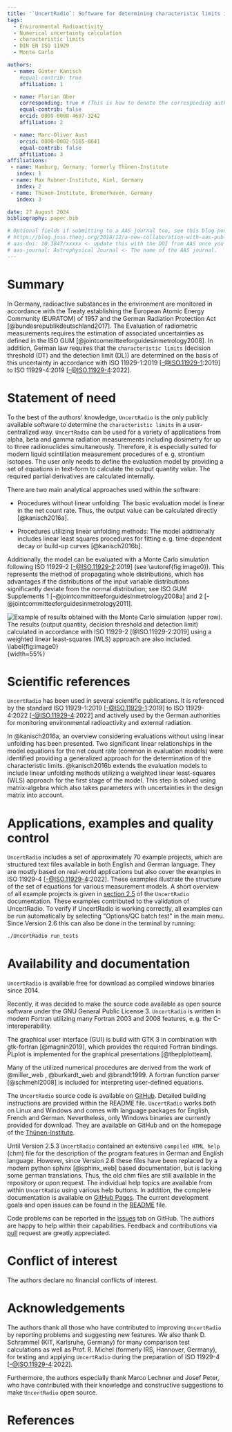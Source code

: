 ```yaml
---
title: '`UncertRadio`: Software for determining characteristic limits in accordance to DIN EN ISO 11929 for radioactivity measurements'
tags:
  - Environmental Radioactivity
  - Numerical uncertainty calculation
  - characteristic limits
  - DIN EN ISO 11929
  - Monte Carlo

authors:
  - name: Günter Kanisch
    #equal-contrib: true
    affiliation: 1

  - name: Florian Ober
    corresponding: true # (This is how to denote the corresponding author)
    equal-contrib: false
    orcid: 0009-0008-4697-3242
    affiliation: 2

  - name: Marc-Oliver Aust
    orcid: 0000-0002-5165-8641
    equal-contrib: false
    affiliation: 3
affiliations:
 - name: Hamburg, Germany, formerly Thünen-Institute
   index: 1
 - name: Max Rubner-Institute, Kiel, Germany
   index: 2
 - name: Thünen-Institute, Bremerhaven, Germany
   index: 3

date: 27 August 2024
bibliography: paper.bib

# Optional fields if submitting to a AAS journal too, see this blog post:
# https://blog.joss.theoj.org/2018/12/a-new-collaboration-with-aas-publishing
# aas-doi: 10.3847/xxxxx <- update this with the DOI from AAS once you know it.
# aas-journal: Astrophysical Journal <- The name of the AAS journal.
---
```



# Summary

In Germany, radioactive substances in the environment are monitored in accordance with the
Treaty establishing the European Atomic Energy Community (EURATOM) of 1957 and the
German Radiation Protection Act [@bundesrepublikdeutschland2017]. The Evaluation of radiometric measurements requires the
estimation of associated uncertainties as defined in the ISO$~$GUM$~$[@jointcommitteeforguidesinmetrology2008].
In addition, German law requires that the `characteristic limits` (decision threshold (DT) and the detection limit (DL))
are determined on the basis of this uncertainty in accordance with ISO 11929-1:2019 [-@ISO.11929-1:2019] to ISO 11929-4:2019 [-@ISO.11929-4:2022].

# Statement of need

To the best of the authors' knowledge, `UncertRadio` is the only publicly available software to
determine the `characteristic limits` in a user-centralized way. `UncertRadio` can be used for a variety of applications
from alpha, beta and gamma radiation measurements including dosimetry for up to three radionuclides simultaneously. Therefore, it is especially suited for modern liquid scintillation measurement procedures
of e.$\,$g. strontium isotopes. The user only needs to define the evaluation model by
providing a set of equations in text-form to calculate the output quantity value.
The required partial derivatives are calculated internally.

There are two main analytical approaches used within the software:

- Procedures without linear unfolding: The basic evaluation model is linear in the net count rate.
  Thus, the output value can be calculated directly [@kanisch2016a].

- Procedures utilizing linear unfolding methods: The model additionally includes linear least squares procedures
  for fitting e.$\,$g. time-dependent decay or build-up curves [@kanisch2016b].

Additionally, the model can be evaluated with a Monte Carlo simulation following ISO 11929-2 [-@ISO.11929-2:2019]
(see \autoref{fig:image0}). This represents the method of propagating whole distributions, which has
advantages if the distributions of the input variable distributions significantly
deviate from the normal distribution; see ISO GUM Supplements 1 [-@jointcommitteeforguidesinmetrology2008a]
and 2 [-@jointcommitteeforguidesinmetrology2011].

![Example of results obtained with the Monte Carlo simulation (upper row). The results (output quantity, decision threshold and detection limit) calculated in accordance with ISO 11929-2 [@ISO.11929-2:2019] using a weighted linear least-squares (WLS) approach are also included. \label{fig:image0}](UR2MC_EN.png){width=55%}

# Scientific references
`UncertRadio` has been used in several scientific publications. It is referenced by the standard
ISO 11929-1:2019 [-@ISO.11929-1:2019] to ISO 11929-4:2022 [-@ISO.11929-4:2022] and actively used by the German authorities for monitoring environmental radioactivity and external radiation.

In @kanisch2016a, an overview considering evaluations without using linear unfolding has been presented.
Two significant linear relationships in the model equations for the net count rate
(common in evaluation models) were identified providing a generalized approach for the determination
of the characteristic limits.
@kanisch2016b extends the evaluation models to include
linear unfolding methods utilizing a weighted linear least-squares (WLS) approach for
the first stage of the model. This step is solved using matrix-algebra which also takes parameters with uncertainties in the design matrix into account.

# Applications, examples and quality control
`UncertRadio` includes a set of approximately 70 example projects, which are
structured text files available in both English and German language.
They are mostly based on real-world applications but also cover the examples in ISO 11929-4 [-@ISO.11929-4:2022].
These examples illustrate the structure of the set of equations for various measurement models.
A short overview of all example projects is given in [section 2.5](https://openbfs.github.io/UncertRadio/doc_files/first_steps/example_projects.html) of the `UncertRadio` documentation.
These examples contributed to the validation of UncertRadio. To verify if UncertRadio is working correctly,
all examples can be run automatically by selecting "Options/QC batch test" in
the main menu. Since Version 2.6 this can also be done in the terminal by running:

```bash
./UncertRadio run_tests

```

# Availability and documentation

`UncertRadio` is available free for download as compiled windows binaries since 2014.

Recently, it was decided to make the source code
available as open source software under the GNU General Public License 3.
`UncertRadio` is written in modern Fortran utilizing many Fortran 2003 and 2008
features, e.$\,$g. the C-interoperability.

The graphical user interface (GUI) is build with GTK 3 in combination with gtk-fortran [@magnin2019],
which provides the required Fortran bindings. PLplot is implemented for the graphical presentations [@theplplotteam].

Many of the utilized numerical procedures are derived from the work of @miller_web ,
@burkardt_web and @brandt1999. A fortran function parser [@schmehl2008] is included
for interpreting user-defined equations.

The `UncertRadio` source code is available on [GitHub](https://github.com/OpenBfS/UncertRadio).
Detailed building instructions are provided within the README file.
`UncertRadio` works both on Linux and Windows and comes with language packages
for English, French and German. Nevertheless, only Windows
binaries are currently provided for download. They are available on GitHub and
on the homepage of the
[Thünen-Institute](https://www.thuenen.de/en/institutes/fisheries-ecology/fields-of-activity/marine-environment/coordination-centre-of-radioactivity/uncertradio).

Until Version 2.5.3 `UncertRadio` contained an extensive `compiled HTML help` (chm) file for the
description of the program features in German and English language. However, since Version 2.6
these files have been replaced by a modern python sphinx [@sphinx_web] based documentation, but is lacking some german
translations. Thus, the old chm files are still available in the repository or upon request.
The individual help topics are available from within `UncertRadio` using various help buttons.
In addition, the complete documentation is available on [GitHub Pages](https://openbfs.github.io/UncertRadio/).
The current development goals and open issues can be found in the [README](https://github.com/OpenBfS/UncertRadio/blob/main/README.md) file.

Code problems can be reported in the [issues](https://github.com/OpenBfS/UncertRadio/issues) tab on GitHub.
The authors are happy to help within their capabilities.
Feedback and contributions via [pull](https://github.com/OpenBfS/UncertRadio/pulls) request are greatly
appreciated.

# Conflict of interest
The authors declare no financial conflicts of interest.

# Acknowledgements
The authors thank all those who have contributed to improving `UncertRadio` by
reporting problems and suggesting new features.
We also thank D. Schrammel (KIT, Karlsruhe, Germany) for many comparison test
calculations as well as Prof. R. Michel (formerly IRS, Hannover, Germany),
for testing  and applying `UncertRadio` during the preparation of ISO 11929-4 [-@ISO.11929-4:2022].

Furthermore, the authors especially thank Marco Lechner and Josef Peter, who have contributed
with their knowledge and constructive suggestions to make `UncertRadio` open source.

# References
